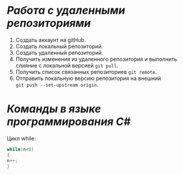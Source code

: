 # ***Работа с удаленными репозиториями***

1. Создать аккаунт на gitHub.
2. Создать локальный репозиторий.
3. Создать удаленный репозиторий.
4. Получить изменения из удаленного репозитория и выполнить слияние с локальной версией
`git pull`.
5. Получить список связанных репозиториев 
`git remote`.
6. Отправить локальную версию репозитория на внешний  
`git push --set-upstream origin`.

# ***Команды в языке программирования C#***
Цикл while:
```C#
while(n<0)
{
n++;
}
```

